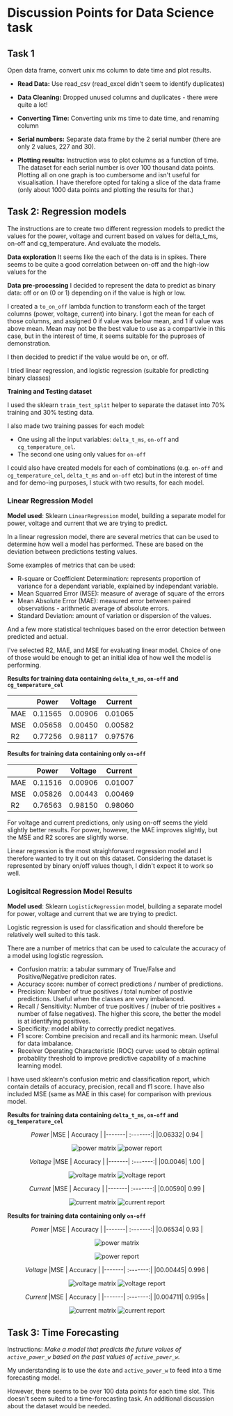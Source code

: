 # Discussion Points for Data Science task

## Task 1 
Open data frame, convert unix ms column to date time and plot results.

* **Read Data:** Use read_csv (read_excel didn't seem to identify duplicates)

* **Data Cleaning:** Dropped unused columns and duplicates - there were quite a lot!

* **Converting Time:** Converting unix ms time to date time, and renaming column

* **Serial numbers:** Separate data frame by the 2 serial number (there are only 2 values, 227 and 30).

* **Plotting results:**
Instruction was to plot columns as a function of time. The dataset for each serial number is over 100 thousand data points. Plotting all on one graph is too cumbersome and isn't useful for visualisation. I have therefore opted for taking a slice of the data frame (only about 1000 data points and plotting the results for that.)

## Task 2: Regression models

The instructions are to create two different regression models to predict the values for the power, voltage and current based on values for delta_t_ms, on-off and cg_temperature. And evaluate the models.

**Data exploration**
It seems like the each of the data is in spikes. There seems to be quite a good correlation between on-off and the high-low values for the 

**Data pre-processing**
I decided to represent the data to predict as binary data: off or on (0 or 1) depending on if the value is high or low. 

I created a `to_on_off` lambda function to transform each of the target columns (power, voltage, current) into binary. I got the mean for each of those columns, and assigned 0 if value was below mean, and 1 if value was above mean. Mean may not be the best value to use as a compartivie in this case, but in the interest of time, it seems suitable for the puproses of demonstration.

I then decided to predict if the value would be on, or off. 

I tried linear regression, and logistic regression (suitable for predicting binary classes)

**Training and Testing dataset**

I used the sklearn `train_test_split` helper to separate the dataset into 70% training and 30% testing data.

I also made two training passes for each model: 
* One using all the input variables: `delta_t_ms`, `on-off` and `cg_temperature_cel`.
* The second one using only values for `on-off` 

I could also have created models for each of combinations (e.g. `on-off` and `cg_temperature_cel`, `delta_t_ms` and `on-off` etc) but in the interest of time and for demo-ing purposes, I stuck with two results, for each model.

### Linear Regression Model

**Model used**: Sklearn `LinearRegression` model, building a separate model for power, voltage and current that we are trying to predict.


In a linear regression model, there are several metrics that can be used to determine how well a model has performed. These are based on the deviation between predictions testing values.

Some examples of metrics that can be used:
* R-square or Coefficient Determination: represents proportion of variance for a dependant variable, explained by independant variable. 
* Mean Squarred Error (MSE): measure of average of square of the errors
* Mean Absolute Error (MAE): measured error between paired observations - arithmetic average of absolute errors.
* Standard Deviation: amount of variation or dispersion of the values.

And a few more statistical techniques based on the error detection between predicted and actual.

I've selected R2, MAE, and MSE for evaluating linear model. Choice of one of those would be enough to get an initial idea of how well the model is performing.

**Results for training data containing `delta_t_ms`, `on-off` and `cg_temperature_cel`**

<center>

|       |   Power   | Voltage | Current |
|-------| :-------: | ----    | --- |
|MAE |0.11565  | 0.00906 | 0.01065 |
|MSE |0.05658  | 0.00450 | 0.00582 |
|R2  |0.77256  | 0.98117 | 0.97576 |
</center>

**Results for training data containing only `on-off`**
<center>


|       |   Power   | Voltage | Current |
|-------| :-------: | ----    | --- |
|MAE |0.11516  | 0.00906 | 0.01007 |
|MSE |0.05826  | 0.00443 | 0.00469 |
|R2  |0.76563  | 0.98150 | 0.98060 |
</center>

For voltage and current predictions, only using on-off seems the yield slightly better results. For power, however, the MAE improves slightly, but the MSE and R2 scores are slightly worse.

Linear regression is the most straighforward regression model and I therefore wanted to try it out on this dataset. Considering the dataset is represented by binary on/off values though, I didn't expect it to work so well.

### Logisitcal Regression Model Results

**Model used**: Sklearn `LogisticRegression` model, building a separate model for power, voltage and current that we are trying to predict.

Logistic regression is used for classification and should therefore be relatively well suited to this task.

There are a number of metrics that can be used to calculate the accuracy of a model using logistic regression.
* Confusion matrix: a tabular summary of True/False and Positive/Negative prediciton rates.
* Accuracy score: number of correct predictions / number of predictions.
* Precision: Number of true positives / total number of postivie predictions. Useful when the classes are very imbalanced.
* Recall / Sensitivity: Number of true positives / (nuber of trie positives + number of false negatives). The higher this score, the better the model is at identifying positives.
* Specificity: model ability to correctly predict negatives.
* F1 score: Combine precision and recall and its harmonic mean. Useful for data imbalance.
* Receiver Operating Characteristic (ROC) curve: used to obtain optimal probablity threshold to improve predictive capability of a machine learning model.

I have used sklearn's confusion metric and classification report, which contain details of accuracy, precision, recall and f1 score. I have also included MSE (same as MAE in this case) for comparison with previous model.

**Results for training data containing `delta_t_ms`, `on-off` and `cg_temperature_cel`**

<center>

*Power*
|MSE    | Accuracy |
|-------| :-------:| 
|0.06332| 0.94     | 


![power matrix](plots/cnf_matrix_power_all.png)
![power report](plots/class_power_all.png)


*Voltage*
|MSE    | Accuracy |
|-------| :-------:| 
|00.0046| 1.00     | 


![voltage matrix](plots/cnf_matrix_voltage_all.png)
![voltage report](plots/class_voltage_all.png)


*Current*
|MSE    | Accuracy |
|-------| :-------:| 
|0.00590| 0.99     | 


![current matrix](plots/cnf_matrix_current_all.png)
![current report](plots/class_current_all.png)
</center>

**Results for training data containing only `on-off`**


<center>

*Power*
|MSE    | Accuracy |
|-------| :-------:| 
|0.06534| 0.93     | 



![power matrix](plots/cnf_matrix_power_on-off.png)

![power report](plots/class_power_on-off.png)


*Voltage*
|MSE    | Accuracy |
|-------| :-------:| 
|00.00445| 0.996     | 



![voltage matrix](plots/cnf_matrix_voltage_on-off.png)
![voltage report](plots/class_voltage_on-off.png)


*Current*
|MSE    | Accuracy |
|-------| :-------:| 
|0.004711| 0.995s    | 


![current matrix](plots/cnf_matrix_current_on-off.png)
![current report](plots/class_current_on-off.png)
</center>


## Task 3: Time Forecasting

Instructions:
*Make a model that predicts the future values of `active_power_w` based on the past values of `active_power_w`.*

My understanding is to use the `date` and `active_power_w` to feed into a time forecasting model.

However, there seems to be over 100 data points for each time slot. This doesn't seem suited to a time-forecasting task. An additional discussion about the dataset would be needed.